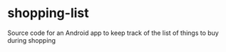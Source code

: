# shopping-list
Source code for an Android app to keep track of the list of things to buy during shopping
